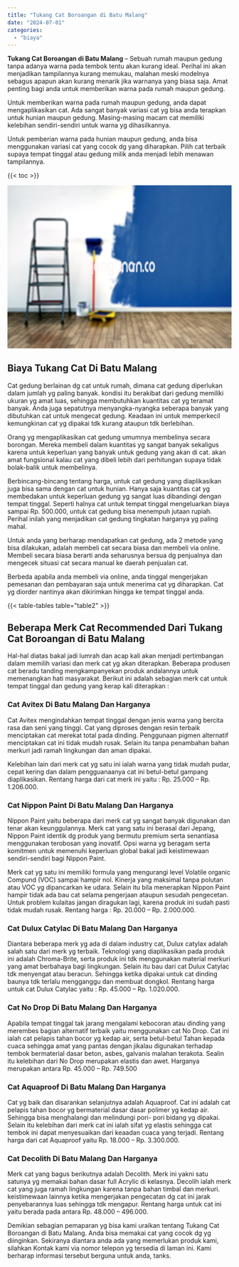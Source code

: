 ```yaml
---
title: "Tukang Cat Boroangan di Batu Malang"
date: "2024-07-01"
categories: 
  - "biaya"
---
```


**Tukang Cat Boroangan di Batu Malang** – Sebuah rumah maupun gedung tanpa adanya warna pada tembok tentu akan kurang ideal. Perihal ini akan menjadikan tampilannya kurang memukau, malahan meski modelnya sebagus apapun akan kurang menarik jika warnanya yang biasa saja. Amat penting bagi anda untuk memberikan warna pada rumah maupun gedung.

Untuk memberikan warna pada rumah maupun gedung, anda dapat mengaplikasikan cat. Ada sangat banyak variasi cat yg bisa anda terapkan untuk hunian maupun gedung. Masing-masing macam cat memiliki kelebihan sendiri-sendiri untuk warna yg dihasilkannya.

Untuk pemberian warna pada hunian maupun gedung, anda bisa menggunakan variasi cat yang cocok dg yang diharapkan. Pilih cat terbaik supaya tempat tinggal atau gedung milik anda menjadi lebih menawan tampilannya.

{{< toc >}}

![Tukang Cat Boroangan di Batu Malang](/images/jasa-cat-murah11.png)

## Biaya Tukang Cat Di Batu Malang

Cat gedung berlainan dg cat untuk rumah, dimana cat gedung diperlukan dalam jumlah yg paling banyak. kondisi itu berakibat dari gedung memiliki ukuran yg amat luas, sehingga membutuhkan kuantitas cat yg teramat banyak. Anda juga sepatutnya menyangka-nyangka seberapa banyak yang dibutuhkan cat untuk mengecat gedung. Keadaan ini untuk memperkecil kemungkinan cat yg dipakai tdk kurang ataupun tdk berlebihan.

Orang yg mengaplikasikan cat gedung umumnya membelinya secara borongan. Mereka membeli dalam kuantitas yg sangat banyak sekaligus karena untuk keperluan yang banyak untuk gedung yang akan di cat. akan amat fungsional kalau cat yang dibeli lebih dari perhitungan supaya tidak bolak-balik untuk membelinya.

Berbincang-bincang tentang harga, untuk cat gedung yang diaplikasikan juga bisa sama dengan cat untuk hunian. Hanya saja kuantitas cat yg membedakan untuk keperluan gedung yg sangat luas dibandingi dengan tempat tinggal. Seperti halnya cat untuk tempat tinggal mengeluarkan biaya sampai Rp. 500.000, untuk cat gedung bisa menempuh jutaan rupiah. Perihal inilah yang menjadikan cat gedung tingkatan harganya yg paling mahal.

Untuk anda yang berharap mendapatkan cat gedung, ada 2 metode yang bisa dilakukan, adalah membeli cat secara biasa dan membeli via online. Membeli secara biasa berarti anda seharusnya bersua dg penjualnya dan mengecek situasi cat secara manual ke daerah penjualan cat.

Berbeda apabila anda membeli via online, anda tinggal mengerjakan pemesanan dan pembayaran saja untuk menerima cat yg diharapkan. Cat yg diorder nantinya akan dikirimkan hingga ke tempat tinggal anda.

{{< table-tables table="table2" >}}

## Beberapa Merk Cat Recommended Dari Tukang Cat Boroangan di Batu Malang

Hal-hal diatas bakal jadi lumrah dan acap kali akan menjadi pertimbangan dalam memilih variasi dan merk cat yg akan diterapkan. Beberapa produsen cat beradu tanding mengkampanyekan produk andalannya untuk memenangkan hati masyarakat. Berikut ini adalah sebagian merk cat untuk tempat tinggal dan gedung yang kerap kali diterapkan :

### Cat Avitex Di Batu Malang Dan Harganya

Cat Avitex mengindahkan tempat tinggal dengan jenis warna yang bercita rasa dan seni yang tinggi. Cat yang diproses dengan resin terbaik menciptakan cat merekat total pada dinding. Penggunaan pigmen alternatif menciptakan cat ini tidak mudah rusak. Selain itu tanpa penambahan bahan merkuri jadi ramah lingkungan dan aman dipakai.

Kelebihan lain dari merk cat yg satu ini ialah warna yang tidak mudah pudar, cepat kering dan dalam pengguanaanya cat ini betul-betul gampang diaplikasikan. Rentang harga dari cat merk ini yaitu : Rp. 25.000 – Rp. 1.206.000.

### Cat Nippon Paint Di Batu Malang Dan Harganya

Nippon Paint yaitu beberapa dari merk cat yg sangat banyak digunakan dan tenar akan keunggulannya. Merk cat yang satu ini berasal dari Jepang, Nippon Paint identik dg produk yang bermutu premium serta senantiasa menggunakan terobosan yang inovatif. Opsi warna yg beragam serta komitmen untuk memenuhi keperluan global bakal jadi keistimewaan sendiri-sendiri bagi Nippon Paint.

Merk cat yg satu ini memiliki formula yang mengurangi level Volatile organic Compund (VOC) sampai hampir nol. Kinerja yang maksimal tanpa polutan atau VOC yg dipancarkan ke udara. Selain itu bila menerapkan Nippon Paint hampir tidak ada bau cat selama pengerjaan ataupun sesudah pengecetan. Untuk problem kulaitas jangan diragukan lagi, karena produk ini sudah pasti tidak mudah rusak. Rentang harga : Rp. 20.000 – Rp. 2.000.000.

### Cat Dulux Catylac Di Batu Malang Dan Harganya

Diantara beberapa merk yg ada di dalam industry cat, Dulux catylax adalah salah satu dari merk yg terbaik. Teknologi yang diaplikasikan pada produk ini adalah Chroma-Brite, serta produk ini tdk menggunakan material merkuri yang amat berbahaya bagi lingkungan. Selain itu bau dari cat Dulux Catylac tdk menyengat atau beracun. Sehingga ketika dipakai untuk cat dinding baunya tdk terlalu mengganggu dan membuat dongkol. Rentang harga untuk cat Dulux Catylac yaitu : Rp. 45.000 – Rp. 1.020.000.

### Cat No Drop Di Batu Malang Dan Harganya

Apabila tempat tinggal tak jarang mengalami kebocoran atau dinding yang merembes bagian alternatif terbaik yaitu menggunakan cat No Drop. Cat ini ialah cat pelapis tahan bocor yg kedap air, serta betul-betul Tahan kepada cuaca sehingga amat yang pantas dengan jikalau digunakan terhadap tembok bermaterial dasar beton, asbes, galvanis malahan terakota. Sealin itu kelebihan dari No Drop merupakan elastis dan awet. Harganya merupakan antara Rp. 45.000 – Rp. 749.500

### Cat Aquaproof Di Batu Malang Dan Harganya

Cat yg baik dan disarankan selanjutnya adalah Aquaproof. Cat ini adalah cat pelapis tahan bocor yg bermaterial dasar dasar polimer yg kedap air. Sehingga bisa menghalangi dan melindungi pori- pori bidang yg dipakai. Selain itu kelebihan dari merk cat ini ialah sifat yg elastis sehingga cat tembok ini dapat menyesuaikan dari keaadan cuaca yang terjadi. Rentang harga dari cat Aquaproof yaitu Rp. 18.000 – Rp. 3.300.000.

### Cat Decolith Di Batu Malang Dan Harganya

Merk cat yang bagus berikutnya adalah Decolith. Merk ini yakni satu satunya yg memakai bahan dasar full Acrylic di kelasnya. Decolih ialah merk cat yang juga ramah lingkungan karena tanpa bahan timbal dan merkuri. keistimewaan lainnya ketika mengerjakan pengecatan dg cat ini jarak penyebarannya luas sehingga tdk mengapur. Rentang harga untuk cat ini yaitu berada pada antara Rp. 48.000 – 496.000.

Demikian sebagian pemaparan yg bisa kami uraikan tentang Tukang Cat Boroangan di Batu Malang. Anda bisa memakai cat yang cocok dg yg diinginkan. Sekiranya diantara anda ada yang memerlukan produk kami, silahkan Kontak kami via nomor telepon yg tersedia di laman ini. Kami berharap informasi tersebut berguna untuk anda, tanks.
